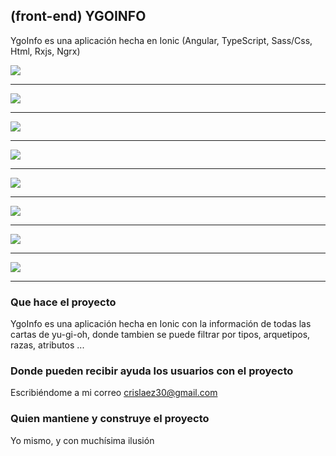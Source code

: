 ## (front-end) YGOINFO

YgoInfo es una aplicación hecha en Ionic (Angular, TypeScript, Sass/Css, Html, Rxjs, Ngrx)

<img src="https://github.com/crislaez/YgoInfo/blob/master/src/assets/images/ygoInfo_1.jpg" />
<hr>
<img src="https://github.com/crislaez/YgoInfo/blob/master/src/assets/images/ygoInfo_2.jpg" />
<hr>
<img src="https://github.com/crislaez/YgoInfo/blob/master/src/assets/images/ygoInfo_3.jpg" />
<hr>
<img src="https://github.com/crislaez/YgoInfo/blob/master/src/assets/images/ygoInfo_4.jpg" />
<hr>
<img src="https://github.com/crislaez/YgoInfo/blob/master/src/assets/images/ygoInfo_5.jpg" />
<hr>
<img src="https://github.com/crislaez/YgoInfo/blob/master/src/assets/images/ygoInfo_6.jpg" />
<hr>
<img src="https://github.com/crislaez/YgoInfo/blob/master/src/assets/images/ygoInfo_7.jpg" />
<hr>
<img src="https://github.com/crislaez/YgoInfo/blob/master/src/assets/images/ygoInfo_8.jpg" />
<hr>


### Que hace el proyecto

YgoInfo es una aplicación hecha en Ionic con la información de todas las cartas de yu-gi-oh, donde tambien
se puede filtrar por tipos, arquetipos, razas, atributos ... 
 
### Donde pueden recibir ayuda los usuarios con el proyecto
 
Escribiéndome a mi correo crislaez30@gmail.com

### Quien mantiene y construye el proyecto

Yo mismo, y con muchísima ilusión
